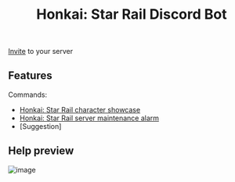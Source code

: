 <h1 align="center">Honkai: Star Rail Discord Bot</h1>

<div align="center">
  <img src="https://img.shields.io/badge/python-3670A0?style=for-the-badge&logo=python&logoColor=ffdd54)" alt="">
  <img src="https://img.shields.io/badge/interaction.py-%235865F2.svg?style=for-the-badge&logo=discord&logoColor=white" alt="">
  <img src="https://img.shields.io/badge/mihomo-%23121011.svg?style=for-the-badge&logo=github&logoColor=white" alt="">
</div>

[Invite](https://discordjs.guide/preparations/adding-your-bot-to-servers.html#bot-invite-links) to your server

## Features

Commands:

- [Honkai: Star Rail character showcase](#Help-preview)
- [Honkai: Star Rail server maintenance alarm](#Help-preview)
- [Suggestion]


## Help preview
![image](https://github.com/wangz35/HSR_Discord_Bot/blob/main/help.gif)

